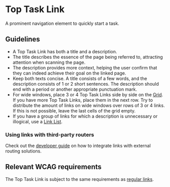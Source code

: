 <!-- @license CC0-1.0 -->

# Top Task Link

A prominent navigation element to quickly start a task.

## Guidelines

- A Top Task Link has both a title and a description.
- The title describes the essence of the page being referred to, attracting attention when scanning the page.
- The description provides more context, helping the user confirm that they can indeed achieve their goal on the linked page.
- Keep both texts concise.
  A title consists of a few words, and the description consists of 1 or 2 short sentences.
  The description should end with a period or another appropriate punctuation mark.
- For wide windows, place 3 or 4 Top Task Links side by side on the [Grid](/docs/components-layout-grid--docs).
  If you have more Top Task Links, place them in the next row.
  Try to distribute the amount of links on wide windows over rows of 3 or 4 links.
  If this is not possible, leave the last cells of the grid empty.
- If you have a group of links for which a description is unnecessary or illogical, use a [Link List](/docs/components-navigation-link--docs).

### Using links with third-party routers

Check out the [developer guide](/docs/docs-developer-guide-using-links-with-routers--docs) on how to integrate links with external routing solutions.

## Relevant WCAG requirements

The Top Task Link is subject to the same requirements as [regular links](/docs/components-navigation-link--docs).
